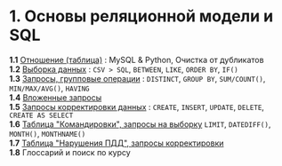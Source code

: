 #  1. Основы реляционной модели и SQL

**1.1** [Отношение (таблица)][1_1] : MySQL & Python, Очистка от дубликатов  
**1.2** [Выборка данных][1_2] :  `CSV > SQL`, `BETWEEN`, `LIKE`, `ORDER BY`, `IF()`  
**1.3** [Запросы, групповые операции][1_3] : `DISTINCT`, `GROUP BY`, `SUM/COUNT()`, `MIN/MAX/AVG()`, `HAVING`  
**1.4** [Вложенные запросы][1_4]  
**1.5** [Запросы корректировки данных][1_5] : `CREATE`, `INSERT`, `UPDATE`, `DELETE`, `CREATE AS SELECT`  
**1.6** [Таблица "Командировки", запросы на выборку][1_6] `LIMIT`, `DATEDIFF()`, `MONTH()`, `MONTHNAME()`  
**1.7** [Таблица "Нарушения ПДД", запросы корректировки][1_7]  
**1.8** Глоссарий и поиск по курсу  


[1_1]: https://nbviewer.org/github/mksmpc/SQL_Interactive/blob/main/Part%201/1.1%20Create%20Table.ipynb
[1_2]: https://nbviewer.org/github/mksmpc/SQL_Interactive/blob/main/Part%201/1.2%20Data%20Sampling.ipynb
[1_3]: https://nbviewer.org/github/mksmpc/SQL_Interactive/blob/main/Part%201/1.3%20Group%20Operations.ipynb
[1_4]: https://nbviewer.org/github/mksmpc/SQL_Interactive/blob/main/Part%201/1.4%20Nested%20Queries.ipynb
[1_5]: https://nbviewer.org/github/mksmpc/SQL_Interactive/blob/main/Part%201/1.5%20Modify%20Queries.ipynb
[1_6]: https://nbviewer.org/github/mksmpc/SQL_Interactive/blob/main/Part%201/1.6%20Trip_Table%20Selection%20Queries.ipynb
[1_7]: https://nbviewer.org/github/mksmpc/SQL_Interactive/blob/main/Part%201/1.7%20Fine_Table%20Modify%20Queries.ipynb